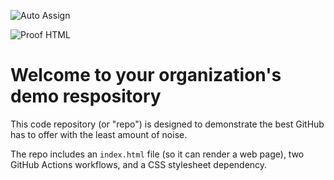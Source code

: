 ![Auto Assign](https://github.com/jongsulllll/demo-repository/actions/workflows/auto-assign.yml/badge.svg)

![Proof HTML](https://github.com/jongsulllll/demo-repository/actions/workflows/proof-html.yml/badge.svg)

# Welcome to your organization's demo respository
This code repository (or "repo") is designed to demonstrate the best GitHub has to offer with the least amount of noise.

The repo includes an `index.html` file (so it can render a web page), two GitHub Actions workflows, and a CSS stylesheet dependency.
